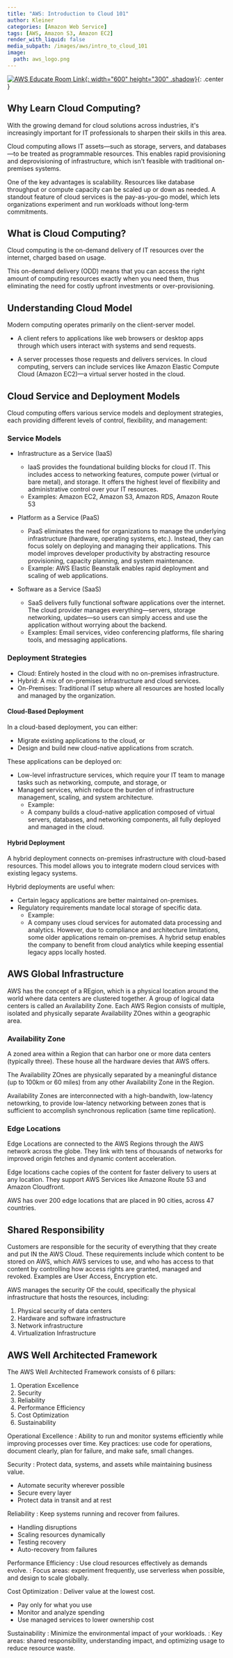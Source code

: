 ```yaml
---
title: "AWS: Introduction to Cloud 101"
author: Kleiner
categories: [Amazon Web Service]
tags: [AWS, Amazon S3, Amazon EC2]
render_with_liquid: false
media_subpath: /images/aws/intro_to_cloud_101
image:
  path: aws_logo.png
---
```


[![AWS Educate Room Link](aws_edu.webp){: width="600" height="300" .shadow}](https://aws.amazon.com/education/awseducate/){: .center }

## Why Learn Cloud Computing?
With the growing demand for cloud solutions across industries, it's increasingly important for IT professionals to sharpen their skills in this area.

Cloud computing allows IT assets—such as storage, servers, and databases—to be treated as programmable resources. This enables rapid provisioning and deprovisioning of infrastructure, which isn't feasible with traditional on-premises systems.

One of the key advantages is scalability. Resources like database throughput or compute capacity can be scaled up or down as needed. A standout feature of cloud services is the pay-as-you-go model, which lets organizations experiment and run workloads without long-term commitments.

## What is Cloud Computing?
Cloud computing is the on-demand delivery of IT resources over the internet, charged based on usage.

This on-demand delivery (ODD) means that you can access the right amount of computing resources exactly when you need them, thus eliminating the need for costly upfront investments or over-provisioning.

## Understanding Cloud Model
Modern computing operates primarily on the client-server model.

- A client refers to applications like web browsers or desktop apps through which users interact with systems and send requests.

- A server processes those requests and delivers services. In cloud computing, servers can include services like Amazon Elastic Compute Cloud (Amazon EC2)—a virtual server hosted in the cloud.


## Cloud Service and Deployment Models
Cloud computing offers various service models and deployment strategies, each providing different levels of control, flexibility, and management:

### Service Models

  - Infrastructure as a Service (IaaS)
    - IaaS provides the foundational building blocks for cloud IT. This includes access to networking features, compute power (virtual or bare metal), and storage. It offers the highest level of flexibility and administrative control over your IT resources.
    - Examples: Amazon EC2, Amazon S3, Amazon RDS, Amazon Route 53

  - Platform as a Service (PaaS)
    - PaaS eliminates the need for organizations to manage the underlying infrastructure (hardware, operating systems, etc.). Instead, they can focus solely on deploying and managing their applications. This model improves developer productivity by abstracting resource provisioning, capacity planning, and system maintenance.
    - Example: AWS Elastic Beanstalk enables rapid deployment and scaling of web applications.

  - Software as a Service (SaaS)
    - SaaS delivers fully functional software applications over the internet. The cloud provider manages everything—servers, storage networking, updates—so users can simply access and use the application without worrying about the backend.
    - Examples: Email services, video conferencing platforms, file sharing tools, and messaging applications.

### Deployment Strategies

  - Cloud: Entirely hosted in the cloud with no on-premises infrastructure.
  - Hybrid: A mix of on-premises infrastructure and cloud services.
  - On-Premises: Traditional IT setup where all resources are hosted locally and managed by the organization.

#### Cloud-Based Deployment
In a cloud-based deployment, you can either:
  - Migrate existing applications to the cloud, or
  - Design and build new cloud-native applications from scratch.

These applications can be deployed on:
  - Low-level infrastructure services, which require your IT team to manage tasks such as networking, compute, and storage, or
  - Managed services, which reduce the burden of infrastructure management, scaling, and system architecture.
    - Example:
    - A company builds a cloud-native application composed of virtual servers, databases, and networking components, all fully deployed and managed in the cloud.

#### Hybrid Deployment
A hybrid deployment connects on-premises infrastructure with cloud-based resources. This model allows you to integrate modern cloud services with existing legacy systems.

Hybrid deployments are useful when:
  - Certain legacy applications are better maintained on-premises.
  - Regulatory requirements mandate local storage of specific data.
    - Example:
    - A company uses cloud services for automated data processing and analytics. However, due to compliance and architecture limitations, some older applications remain on-premises. A hybrid setup enables the company to benefit from cloud analytics while keeping essential legacy apps locally hosted.

## AWS Global Infrastructure
AWS has the concept of a REgion, which is a physical location around the world where data centers are clustered together.
A group of logical data centers is called an Availability Zone.
Each AWS Region consists of multiple, isolated and physically separate Availability ZOnes within a geographic area.

### Availability Zone
A zoned area within a Region that can harbor one or more data centers (typically three). These house all the hardware devies that AWS offers.

The Availability ZOnes are physically separated by a meaningful distance (up to 100km or 60 miles) from any other Availability Zone in the Region.

Availability Zones are interconnected with a high-bandwith, low-latency netowrking, to provide low-latency networking between zones that is sufficient to accomplish synchronous replication (same time replication).

### Edge Locations
Edge Locations are connected to the AWS Regions through the AWS network across the globe. They link with tens of thousands of networks for improved origin fetches and dynamic content acceleration.

Edge locations cache copies of the content for faster delivery to users at any location. They support AWS Services like Amazone Route 53 and Amazon Cloudfront.

AWS has over 200 edge locations that are placed in 90 cities, across 47 countries.

## Shared Responsibility 
Customers are responsible for the security of everything that they create and put IN the AWS Cloud. These requirements include which content to be stored on AWS, which AWS services to use, and who has access to that content by controlling how access rights are granted, managed and revoked. Examples are User Access, Encryption etc.

AWS manages the security OF the could, specifically the physical infrastructure that hosts the resources, including:
1. Physical security of data centers
2. Hardware and software infrastructure
3. Network infrastructure
4. Virtualization Infrastructure

## AWS Well Architected Framework
The AWS Well Architected Framework consists of 6 pillars:
1. Operation Excellence
2. Security
3. Reliability
4. Performance Efficiency
5. Cost Optimization
6. Sustainability

Operational Excellence
: Ability to run and monitor systems efficiently while improving processes over time.
Key practices: use code for operations, document clearly, plan for failure, and make safe, small changes.

Security
: Protect data, systems, and assets while maintaining business value.
- Automate security wherever possible
- Secure every layer
- Protect data in transit and at rest

Reliability
: Keep systems running and recover from failures.
- Handling disruptions
- Scaling resources dynamically
- Testing recovery
- Auto-recovery from failures

Performance Efficiency
: Use cloud resources effectively as demands evolve.
: Focus areas: experiment frequently, use serverless when possible, and design to scale globally.

Cost Optimization
: Deliver value at the lowest cost.
- Pay only for what you use
- Monitor and analyze spending
- Use managed services to lower ownership cost

Sustainability
: Minimize the environmental impact of your workloads.
: Key areas: shared responsibility, understanding impact, and optimizing usage to reduce resource waste.
